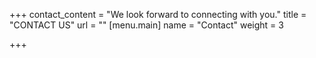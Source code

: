 +++
contact_content = "We look forward to connecting with you."
title = "CONTACT US"
url = ""
[menu.main]
name = "Contact"
weight = 3

+++
